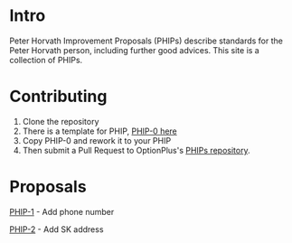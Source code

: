# Intro

Peter Horvath Improvement Proposals (PHIPs) describe standards for the Peter Horvath person, including further good advices. This site is a collection of PHIPs.

# Contributing

1. Clone the repository
2. There is a template for PHIP, [PHIP-0 here](content/phip-0.md)
3. Copy PHIP-0 and rework it to your PHIP
4. Then submit a Pull Request to OptionPlus's [PHIPs repository](https://github.com/OptionPlus/PHIPs).

# Proposals

[PHIP-1](content/phip-1.md) - Add phone number

[PHIP-2](content/phip-2.md) - Add SK address